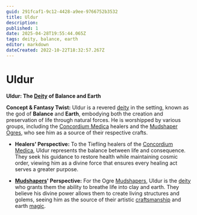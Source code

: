 ```yaml
---
guid: 291fcaf1-9c12-4428-a9ee-9766752b3532
title: Uldur
description: 
published: 1
date: 2025-04-28T19:55:44.065Z
tags: deity, balance, earth
editor: markdown
dateCreated: 2022-10-22T18:32:57.267Z
---
```


# Uldur
**Uldur: The [Deity](/structure/mechanic/deity.md) of Balance and Earth**

**Concept & Fantasy Twist:**
Uldur is a revered [deity](/structure/mechanic/deity.md) in the setting, known as the god of **Balance** and **Earth**, embodying both the creation and preservation of life through natural forces. He is worshipped by various groups, including the [Concordium Medica](/structure/society/profession/concordium-medica.md) healers and the [Mudshaper](/raw/20250504/mudshaper/mudshaper.md) [Ogres](/raw/20250501/ogre/ogres.md), who see him as a source of their respective crafts.

- **Healers' Perspective:** To the Tiefling healers of the [Concordium Medica](/structure/society/profession/concordium-medica.md), Uldur represents the balance between life and consequence. They seek his guidance to restore health while maintaining cosmic order, viewing him as a divine force that ensures every healing act serves a greater purpose.

- **[Mudshapers](/raw/20250501/mudshaper/mudshapers.md)' Perspective:** For the Ogre [Mudshapers](/raw/20250504/mudshaper/mudshaper.md), Uldur is the [deity](/structure/mechanic/deity.md) who grants them the ability to breathe life into clay and earth. They believe his divine power allows them to create living structures and golems, seeing him as the source of their artistic [craftsmanship](/raw/20250501/craftsmanship/craftsmanship.md) and earth [magic](/structure/mechanic/magic.md).
